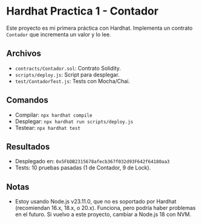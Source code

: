 # Hardhat Practica 1 - Contador

Este proyecto es mi primera práctica con Hardhat. Implementa un contrato `Contador` que incrementa un valor y lo lee.

## Archivos
- `contracts/Contador.sol`: Contrato Solidity.
- `scripts/deploy.js`: Script para desplegar.
- `test/ContadorTest.js`: Tests con Mocha/Chai.

## Comandos
- Compilar: `npx hardhat compile`
- Desplegar: `npx hardhat run scripts/deploy.js`
- Testear: `npx hardhat test`

## Resultados
- Desplegado en: `0x5FbDB2315678afecb367f032d93F642f64180aa3`
- Tests: 10 pruebas pasadas (1 de Contador, 9 de Lock).

## Notas
- Estoy usando Node.js v23.11.0, que no es soportado por Hardhat (recomiendan 16.x, 18.x, o 20.x). Funciona, pero podría haber problemas en el futuro. Si vuelvo a este proyecto, cambiar a Node.js 18 con NVM.